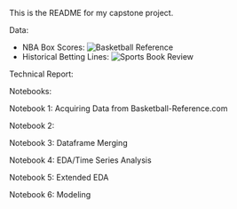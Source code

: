 This is the README for my capstone project.

Data: 
 - NBA Box Scores: ![Basketball Reference](https://www.basketball-reference.com/)
 - Historical Betting Lines: ![Sports Book Review](https://www.sportsbookreview.com/)

Technical Report: 

Notebooks:

Notebook 1: Acquiring Data from Basketball-Reference.com

Notebook 2: 

Notebook 3: Dataframe Merging

Notebook 4: EDA/Time Series Analysis

Notebook 5: Extended EDA

Notebook 6: Modeling


